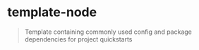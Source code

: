 # template-node
> Template containing commonly used config and package dependencies for project quickstarts
